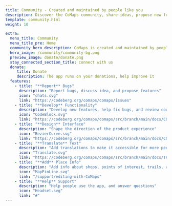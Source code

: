 ```yaml
---
title: Community - Created and maintained by people like you
description: Discover the CoMaps community, share ideas, propose new features, contribute code, provide support, translate, do marketing, design, and shape the product.
template: community.html
weight: 10

extra:
  menu_title: Community
  menu_title_pre: Home
  community_hero_description: CoMaps is created and maintained by people like you
  hero_image: /community/community-bg.png
  preview_image: donate/donate.png
  stay_connected_section_title: connect with us
  donate:
     title: Donate
     description: The app runs on your donations, help improve it
  features:
    - title: "**Report** Bugs"
      description: "Report bugs, discuss idea, and propose features"
      icon: "chats.svg"
      link: "https://codeberg.org/comaps/comaps/issues"
    - title: "**Develop** Functionality"
      description: "Develop new features, help fix bugs, and review code"
      icon: "CodeBlock.svg"
      link: "https://codeberg.org/comaps/comaps/src/branch/main/docs/CONTRIBUTING.md"
    - title: "**Design** Interface"
      description: "Shape the direction of the product experience"
      icon: "BezierCurve.svg"
      link: "https://codeberg.org/comaps/comaps/src/branch/main/docs/CONTRIBUTING.md"
    - title: "**Translate** Text"
      description: "Add translations to make it accessible for more people around the world"
      icon: "Translate.svg"
      link: "https://codeberg.org/comaps/comaps/src/branch/main/docs/TRANSLATIONS.md"
    - title: "**Add** Place Info"
      description: "Add info about shops, points of interest, trails, and public transport to OpenStreetMap"
      icon: "MapPinLine.svg"
      link: "/support/editing-with-CoMaps"
    - title: "**Help** Support"
      description: "Help people use the app, and answer questions"
      icon: "Headset.svg"
      link: "#"
---
```

